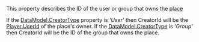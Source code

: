 This property describes the ID of the user or group that owns the [place](https://developer.roblox.com/en-us/articles/place)

If the [DataModel.CreatorType](https://developer.roblox.com/en-us/api-reference/property/DataModel/CreatorType) property is _'User'_ then CreatorId will be the [Player.UserId](https://developer.roblox.com/en-us/api-reference/property/Player/UserId) of the place's owner. If the [DataModel.CreatorType](https://developer.roblox.com/en-us/api-reference/property/DataModel/CreatorType) is _'Group'_ then CreatorId will be the ID of the group that owns the place.